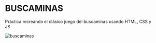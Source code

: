 # BUSCAMINAS
Práctica recreando el clásico juego del buscaminas usando HTML, CSS y JS


![buscaminas](https://user-images.githubusercontent.com/48698148/203234059-4c59d102-8090-47a4-822d-987a420e997f.png)
